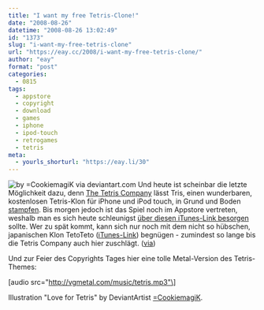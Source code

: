 ```yaml
---
title: "I want my free Tetris-Clone!"
date: "2008-08-26"
datetime: "2008-08-26 13:02:49"
id: "1373"
slug: "i-want-my-free-tetris-clone"
url: "https://eay.cc/2008/i-want-my-free-tetris-clone/"
author: "eay"
format: "post"
categories:
  - 0815
tags:
  - appstore
  - copyright
  - download
  - games
  - iphone
  - ipod-touch
  - retrogames
  - tetris
meta:
  - yourls_shorturl: "https://eay.li/30"
---
```


![](/uploads/2008/tetrisiphone.gif "by =CookiemagiK via deviantart.com") Und heute ist scheinbar die letzte Möglichkeit dazu, denn [The Tetris Company](http://en.wikipedia.org/wiki/Tetris_Company) lässt Tris, einen wunderbaren, kostenlosen Tetris-Klon für iPhone und iPod touch, in Grund und Boden [stampfen](http://twofingerplay.blogspot.com/2008/08/over-for-now.html). Bis morgen jedoch ist das Spiel noch im Appstore vertreten, weshalb man es sich heute schleunigst [über diesen iTunes-Link besorgen](http://phobos.apple.com/WebObjects/MZStore.woa/wa/viewSoftware?id=287598982&mt=8) sollte. Wer zu spät kommt, kann sich nur noch mit dem nicht so hübschen, japanischen Klon TetoTeto ([iTunes-Link](http://phobos.apple.com/WebObjects/MZStore.woa/wa/viewSoftware?id=287107351&mt=8)) begnügen - zumindest so lange bis die Tetris Company auch hier zuschlägt. ([via](http://www.fscklog.com/2008/08/das-aus-fr-ipho.html))

Und zur Feier des Copyrights Tages hier eine tolle Metal-Version des Tetris-Themes:

\[audio src="http://vgmetal.com/music/tetris.mp3"\]

Illustration "Love for Tetris" by DeviantArtist [\=CookiemagiK](http://cookiemagik.deviantart.com/art/Love-for-Tetris-64805505).
